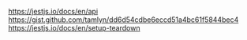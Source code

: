 https://jestjs.io/docs/en/api
https://gist.github.com/tamlyn/dd6d54cdbe6eccd51a4bc61f5844bec4
https://jestjs.io/docs/en/setup-teardown
